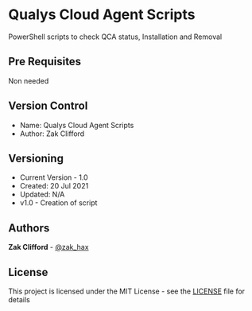 # Qualys Cloud Agent Scripts
PowerShell scripts to check QCA status, Installation and Removal

## Pre Requisites
Non needed

## Version Control
- Name: Qualys Cloud Agent Scripts
- Author: Zak Clifford 

## Versioning

- Current Version - 1.0
- Created: 20 Jul 2021
- Updated: N/A 
- v1.0 - Creation of script

## Authors

**Zak Clifford** - [@zak_hax](https://twitter.com/zak_hax)

## License

This project is licensed under the MIT License - see the [LICENSE](LICENSE) file for details
